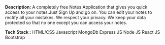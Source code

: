 **Description:**
A completely free Notes Application that gives you quick access to your notes.Just Sign Up and go on. You can edit your notes to rectify all your mistakes. We respect your privacy. We keep your data protected so that no one except you can access your notes.

**Tech Stack :**
HTML/CSS
Javascript
MongoDb
Express JS
Node JS
React JS
Bootstrap
